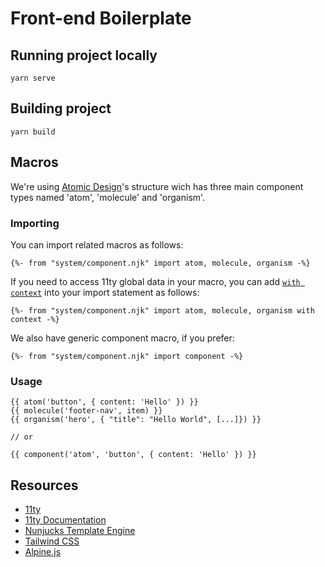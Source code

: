 # Front-end Boilerplate

## Running project locally

`yarn serve`

## Building project

`yarn build`

## Macros

We're using [Atomic Design](https://bradfrost.com/blog/post/atomic-web-design/)'s structure wich has three main component types named 'atom', 'molecule' and 'organism'.

### Importing

You can import related macros as follows:

`{%- from "system/component.njk" import atom, molecule, organism -%}`

If you need to access 11ty global data in your macro, you can add [`with context`](https://github.com/11ty/eleventy/issues/434#issuecomment-469028924) into your import statement as follows:

`{%- from "system/component.njk" import atom, molecule, organism with context -%}`

We also have generic component macro, if you prefer:

`{%- from "system/component.njk" import component -%}`

### Usage

```
{{ atom('button', { content: 'Hello' }) }}
{{ molecule('footer-nav', item) }}
{{ organism('hero', { "title": "Hello World", [...]}) }}

// or

{{ component('atom', 'button', { content: 'Hello' }) }}
```

## Resources

- [11ty](https://www.11ty.dev/)
- [11ty Documentation](https://www.11ty.dev/docs/)
- [Nunjucks Template Engine](https://mozilla.github.io/nunjucks/)
- [Tailwind CSS](https://tailwindcss.com/)
- [Alpine.js](https://alpinejs.dev/)

